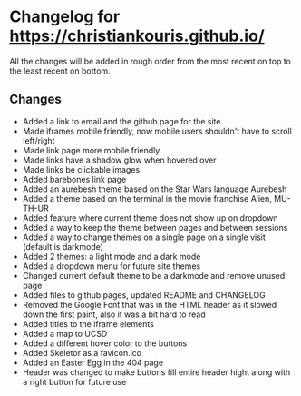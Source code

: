 # Changelog for https://christiankouris.github.io/

All the changes will be added in rough order from the most recent on top to the least recent on bottom.

Changes
--------------------

- Added a link to email and the github page for the site
- Made iframes mobile friendly, now mobile users shouldn't have to scroll left/right
- Made link page more mobile friendly
- Made links have a shadow glow when hovered over
- Made links be clickable images
- Added barebones link page
- Added an aurebesh theme based on the Star Wars language Aurebesh
- Added a theme based on the terminal in the movie franchise Alien, MU-TH-UR
- Added feature where current theme does not show up on dropdown
- Added a way to keep the theme between pages and between sessions
- Added a way to change themes on a single page on a single visit (default is darkmode)
- Added 2 themes: a light mode and a dark mode
- Added a dropdown menu for future site themes
- Changed current default theme to be a darkmode and remove unused page
- Added files to github pages, updated README and CHANGELOG
- Removed the Google Font that was in the HTML header as it slowed down the first paint, also it was a bit hard to read
- Added titles to the iframe elements
- Added a map to UCSD
- Added a different hover color to the buttons
- Added Skeletor as a favicon.ico
- Added an Easter Egg in the 404 page
- Header was changed to make buttons fill entire header hight along with a right button for future use
